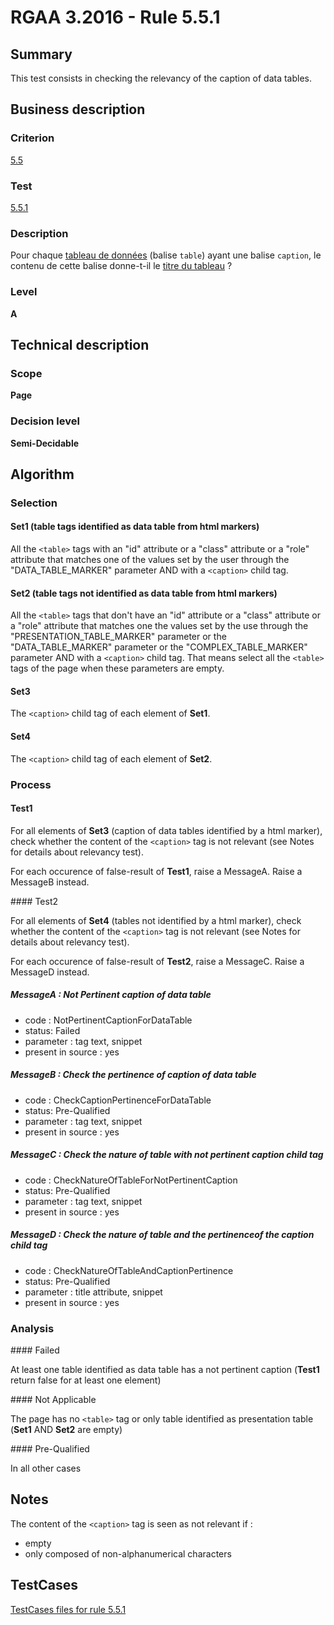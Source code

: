 # RGAA 3.2016 - Rule 5.5.1

## Summary
This test consists in checking the relevancy of the caption of data tables.

## Business description

### Criterion
[5.5](http://references.modernisation.gouv.fr/rgaa-accessibilite/2016/criteres.html#crit-5-5)

### Test
[5.5.1](http://references.modernisation.gouv.fr/rgaa-accessibilite/2016/criteres.html#test-5-5-1)

### Description
<div lang="fr">Pour chaque <a href="http://references.modernisation.gouv.fr/rgaa-accessibilite/2016/glossaire.html#tableau-de-donnes">tableau de donn&#xE9;es</a> (balise <code lang="en">table</code>) ayant une balise <code lang="en">caption</code>, le contenu de cette balise donne-t-il le <a href="http://references.modernisation.gouv.fr/rgaa-accessibilite/2016/glossaire.html#titreTab">titre du tableau</a>&nbsp;?</div>

### Level
**A**

## Technical description

### Scope
**Page**

### Decision level
**Semi-Decidable**

## Algorithm

### Selection

#### Set1 (table tags identified as data table from html markers)

All the `<table>` tags with an "id" attribute or a "class" attribute or a "role" attribute that matches one of the values set by the user through the "DATA_TABLE_MARKER" parameter AND with a `<caption>` child tag.

#### Set2 (table tags not identified as data table from html markers)

All the `<table>` tags that don't have an "id" attribute or a "class" attribute or a "role" attribute that matches one the values set by the use through the "PRESENTATION_TABLE_MARKER" parameter or the
"DATA_TABLE_MARKER" parameter or the "COMPLEX_TABLE_MARKER" parameter AND with a `<caption>` child tag. That means select all the `<table>` tags of the page when these parameters are empty.

#### Set3

The `<caption>` child tag of each element of **Set1**.

#### Set4

The `<caption>` child tag of each element of **Set2**.

### Process

#### Test1

For all elements of **Set3** (caption of data tables identified by a html marker), check whether the content of the `<caption>` tag is not relevant (see Notes for details about relevancy test). 

For each occurence of false-result of **Test1**, raise a MessageA. Raise a MessageB instead.

#### Test2

For all elements of **Set4** (tables not identified by a html marker), check whether the content of the `<caption>` tag is not relevant (see Notes for details about relevancy test). 

For each occurence of false-result of **Test2**, raise a MessageC. Raise a MessageD instead.

##### MessageA : Not Pertinent caption of data table

-   code : NotPertinentCaptionForDataTable
-   status: Failed
-   parameter : tag text, snippet
-   present in source : yes

##### MessageB : Check the pertinence of caption of data table

-   code : CheckCaptionPertinenceForDataTable
-   status: Pre-Qualified
-   parameter : tag text, snippet
-   present in source : yes

##### MessageC : Check the nature of table with not pertinent caption child tag

-   code : CheckNatureOfTableForNotPertinentCaption
-   status: Pre-Qualified
-   parameter : tag text, snippet
-   present in source : yes

##### MessageD : Check the nature of table and the pertinenceof the caption child tag

-   code : CheckNatureOfTableAndCaptionPertinence
-   status: Pre-Qualified
-   parameter : title attribute, snippet
-   present in source : yes

### Analysis

#### Failed

At least one table identified as data table has a not pertinent caption (**Test1** return false for at least one element)

#### Not Applicable

The page has no `<table>` tag or only table identified as presentation table (**Set1** AND **Set2** are empty)

#### Pre-Qualified

In all other cases

## Notes

The content of the `<caption>` tag is seen as not relevant if :

- empty
- only composed of non-alphanumerical characters



##  TestCases

[TestCases files for rule 5.5.1](https://github.com/Asqatasun/Asqatasun/tree/develop/rules/rules-rgaa3.2016/src/test/resources/testcases/rgaa32016/Rgaa32016Rule050501/)


